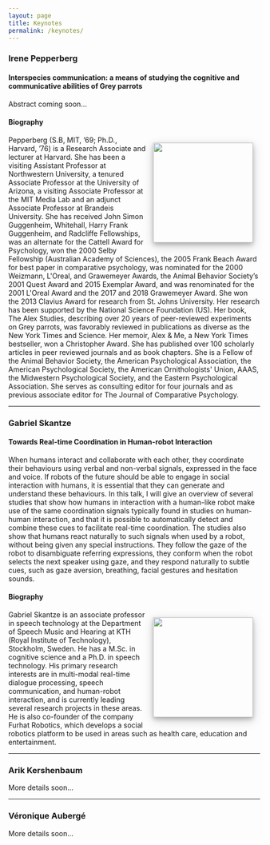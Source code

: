```yaml
---
layout: page
title: Keynotes
permalink: /keynotes/
---
```


### Irene Pepperberg

#### **Interspecies communication: a means of studying the cognitive and communicative abilities of Grey parrots**

Abstract coming soon...

#### Biography
<img style="float:right; width: 200px; right; margin: 1em; overflow: auto; box-shadow: 0 4px 8px 0 rgba(0, 0, 0, 0.2), 0 6px 20px 0 rgba(0, 0, 0, 0.19);" src="{{ site.baseurl }}/assets/photo_irene.jpg">

Pepperberg  (S.B, MIT, ’69; Ph.D., Harvard, ’76) is a Research Associate and lecturer at Harvard. She has been a visiting Assistant Professor at Northwestern University, a tenured Associate Professor at the University of Arizona, a visiting Associate Professor at the MIT Media Lab and an adjunct Associate Professor at Brandeis University. She has received John Simon Guggenheim, Whitehall, Harry Frank Guggenheim, and Radcliffe Fellowships, was an alternate for the Cattell Award for Psychology, won the 2000 Selby Fellowship (Australian Academy of Sciences), the 2005 Frank Beach Award for best paper in comparative psychology, was nominated for the 2000 Weizmann, L'Oreal, and Grawemeyer Awards, the Animal Behavior Society’s  2001 Quest Award and 2015 Exemplar Award, and was renominated for the 2001 L'Oreal Award and the 2017 and 2018 Grawemeyer Award. She won the 2013 Clavius Award for research from St. Johns University. Her research has been supported by the National Science Foundation (US).  Her book, The Alex Studies, describing over 20 years of peer-reviewed experiments on Grey parrots, was favorably reviewed in publications as diverse as the New York Times and Science. Her memoir, Alex & Me, a New York Times bestseller, won a Christopher Award. She has published over 100 scholarly articles in peer reviewed journals and as book chapters. She is a Fellow of the Animal Behavior Society, the American Psychological Association, the American Psychological Society, the American Ornithologists' Union, AAAS, the Midwestern Psychological Society, and the Eastern Psychological Association. She serves as consulting editor for four journals and as previous associate editor for The Journal of Comparative Psychology.

<hr/>

### Gabriel Skantze

#### **Towards Real-time Coordination in Human-robot Interaction**

When humans interact and collaborate with each other, they coordinate their behaviours using verbal and non-verbal signals, expressed in the face and voice. If robots of the future should be able to engage in social interaction with humans, it is essential that they can generate and understand these behaviours. In this talk, I will give an overview
of several studies that show how humans in interaction with a human-like robot make use of the same coordination signals typically found in studies on human-human interaction, and that it is possible to automatically detect and combine these cues to facilitate real-time coordination. The studies also show that humans react naturally to such signals when used by a robot, without being given any special instructions. They follow the gaze of the robot to disambiguate referring expressions, they conform when the robot selects the next speaker using gaze, and they respond naturally to subtle cues, such as gaze aversion, breathing, facial gestures and hesitation sounds.


#### Biography
<img style="float:right; width: 200px; right; margin: 1em; overflow: auto; box-shadow: 0 4px 8px 0 rgba(0, 0, 0, 0.2), 0 6px 20px 0 rgba(0, 0, 0, 0.19);" src="{{ site.baseurl }}/assets/photo_gabriel.jpg">

Gabriel Skantze is an associate professor in speech technology at the
Department of Speech Music and Hearing at KTH (Royal Institute of
Technology), Stockholm, Sweden. He has a M.Sc. in cognitive science
and a Ph.D. in speech technology. His primary research interests are
in multi-modal real-time dialogue processing, speech communication,
and human-robot interaction, and is currently leading several research
projects in these areas. He is also co-founder of the company Furhat
Robotics, which develops a social robotics platform to be used in
areas such as health care, education and entertainment.

<hr/>

### Arik Kershenbaum

More details soon...

<hr/>

### Véronique Aubergé

More details soon...

